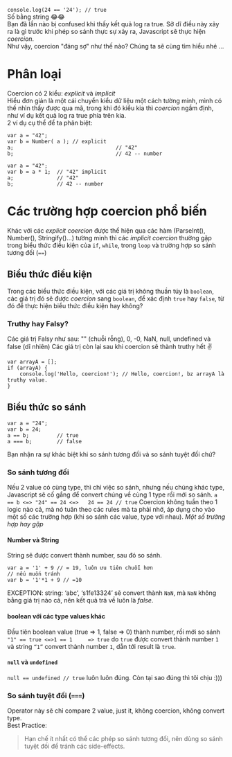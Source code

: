 `console.log(24 == '24'); // true`
<br/>
Số bằng string :joy::joy:
<br/>Bạn đã lần nào bị confused khi thấy kết quả log ra true. 
Sỡ dĩ điều này xảy ra là gì trước khi phép so sánh thực sự xảy ra, Javascript sẽ thực hiện *coercion*. 
<br/>
Như vậy, coercion "đáng sợ" như thế nào? Chúng ta sẽ cùng tìm hiểu nhé ...
# Phân loại
Coercion có 2 kiểu:  *explicit* và *implicit*
<br/>
Hiểu đơn giản là một cái chuyển kiểu dữ liệu một cách tường minh, mình có thế nhìn thấy được qua mã, trong khi đó kiểu kia thì *coercion* ngầm định, như ví dụ kết quả log ra true phía trên kia.
<br/>2 ví dụ cụ thể để ta phân biệt:
```
var a = "42";
var b = Number( a ); // explicit
a;				                   // "42"
b;				                   // 42 -- number
```
```
var a = "42";
var b = a * 1;	// "42" implicit
a;				// "42"
b;				// 42 -- number
```
# Các trường hợp coercion phổ biến
Khác với các *explicit coercion* được thể hiện qua các hàm (ParseInt(), Number(), Stringify()...) tường minh thì các *implicit coercion* thường gặp trong biểu thức điều kiện của `if`, `while`, trong `loop` và trường hợp so sánh tương đối (`==`)
## Biểu thức điều kiện
Trong các biểu thức điều kiện, với các giá trị không thuần túy là `boolean`, các giá trị đó sẽ được *coercion* sang `boolean`, để xác định `true` hay `false`, từ đó để thực hiện biểu thức điều kiện hay không?
### Truthy hay Falsy?
Các giá trị Falsy như sau: "" (chuỗi rỗng), 0, -0, NaN, null, undefined và false (dĩ nhiên)
Các giá trị còn lại sau khi coercion sẽ thành truthy hết :v: 
```
var arrayA = [];
if (arrayA) {
    console.log('Hello, coercion!'); // Hello, coercion!, bz arrayA là truthy value.
}
```
## Biểu thức so sánh
```
var a = "24";
var b = 24;
a == b;			// true
a === b;		// false
```
Bạn nhận ra sự khác biệt khi so sánh tương đối và so sánh tuyệt đối chứ?
### So sánh tương đối
Nếu 2 value có cùng type, thì chỉ việc so sánh, nhưng nếu chúng khác type, Javascript sẽ cố gắng để convert chúng về cùng 1 type rồi mới so sánh.
`a == b <=> "24" == 24 <=>   24 == 24 // true`
Coercion không tuần theo 1 logic nào cả, mà nó tuân theo các rules mà ta phải nhớ, áp dụng cho vào một số các trường hợp (khi so sánh các value, type với nhau).
*Một số trường hợp hay gặp*
#### Number và String
String sẽ được convert thành number, sau đó so sánh.
```
var a = '1' + 9 // = 19, luôn ưu tiên chuỗi hơn 
// nếu muốn tránh 
var b = '1'*1 + 9 // =10
```
EXCEPTION: string: ‘abc’, ‘s1fe13324’ sẽ convert thành `NaN`, mà `NaN` không bằng giá trị nào cả, nên kết quả trả về luôn là *false*.
#### boolean với các type values khác
Đầu tiên boolean value (true => 1, false => 0) thành number, rồi mới so sánh
`"1" == true <=>1 == 1     => true`
do `true` được convert thành number `1` và string `“1”` convert thành number `1`, dẫn tới result là `true`.
#### `null` và `undefined`
`null == undefined // true`
luôn luôn đúng. Còn tại sao đúng thì tôi chịu :)))
### So sánh tuyệt đối (`===`)
Operator này sẽ chỉ compare 2 value, just it, không coercion, không convert type.<br/>
Best Practice: 
> Hạn chế ít nhất có thể các phép so sánh tương đối, nên dùng so sánh tuyệt đối để tránh các side-effects.